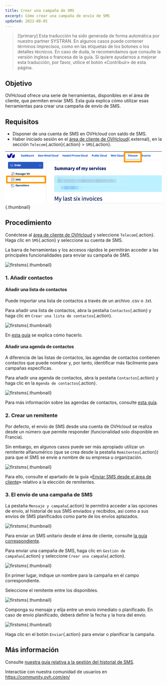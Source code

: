 ```yaml
---
title: Crear una campaña de SMS
excerpt: Cómo crear una campaña de envío de SMS
updated: 2022-08-05
---
```


> [!primary]
> Esta traducción ha sido generada de forma automática por nuestro partner SYSTRAN. En algunos casos puede contener términos imprecisos, como en las etiquetas de los botones o los detalles técnicos. En caso de duda, le recomendamos que consulte la versión inglesa o francesa de la guía. Si quiere ayudarnos a mejorar esta traducción, por favor, utilice el botón «Contribuir» de esta página.
> 

## Objetivo

OVHcloud ofrece una serie de herramientas, disponibles en el área de cliente, que permiten enviar SMS. Esta guía explica cómo utilizar esas herramientas para crear una campaña de envío de SMS.

## Requisitos

- Disponer de una cuenta de SMS en OVHcloud con saldo de SMS.
- Haber iniciado sesión en el [área de cliente de OVHcloud](https://www.ovh.com/auth/?action=gotomanager&from=https://www.ovh.es/&ovhSubsidiary=es){.external}, en la sección `Telecom`{.action}{.action} > `SMS`{.action}.

![área de cliente Telecom SMS](/pages/assets/screens/control_panel/product-selection/telecom/tpl-telecom-03-en-sms.png){.thumbnail}

## Procedimiento

Conéctese al [área de cliente de OVHcloud](https://www.ovh.com/auth/?action=gotomanager&from=https://www.ovh.es/&ovhSubsidiary=es) y seleccione `Telecom`{.action}. Haga clic en `SMS`{.action} y seleccione su cuenta de SMS.

La barra de herramientas y los accesos rápidos le permitirán acceder a las principales funcionalidades para enviar su campaña de SMS.

![firstsms](images/firstsms01.png){.thumbnail}

### 1. Añadir contactos

#### Añadir una lista de contactos

Puede importar una lista de contactos a través de un archivo .csv o .txt.

Para añadir una lista de contactos, abra la pestaña `Contactos`{.action} y haga clic en `Crear una lista de contactos`{.action}. 

![firstsms](images/firstsms03.png){.thumbnail}

En [esta guía](/pages/web_cloud/messaging/sms/liste_de_destinataire_sms) se explica cómo hacerlo.

#### Añadir una agenda de contactos

A diferencia de las listas de contactos, las agendas de contactos contienen contactos que puede nombrar y, por tanto, identificar más fácilmente para campañas específicas.

Para añadir una agenda de contactos, abra la pestaña `Contactos`{.action} y haga clic en la `Agenda de contactos`{.action}.

![firstsms](images/firstsms04.png){.thumbnail}

Para más información sobre las agendas de contactos, consulte [esta guía](/pages/web_cloud/messaging/sms/gerer_mes_carnets_dadresses_sms).

### 2. Crear un remitente

Por defecto, el envío de SMS desde una cuenta de OVHcloud se realiza desde un número que permite responder (funcionalidad solo disponible en Francia). 

Sin embargo, en algunos casos puede ser más apropiado utilizar un remitente alfanumérico (que se crea desde la pestaña `Remitentes`{.action}) para que el SMS se envíe a nombre de su empresa u organización.

![firstsms](images/firstsms05.png){.thumbnail}

Para ello, consulte el apartado de la guía «[Enviar SMS desde el área de cliente](/pages/web_cloud/messaging/sms/envoyer_des_sms_depuis_mon_espace_client#3-elegir-el-remitente-del-sms)» relativo a la elección de remitentes.

### 3. El envío de una campaña de SMS

La pestaña `Mensaje y campaña`{.action} le permitirá acceder a las opciones de envío, al historial de sus SMS enviados y recibidos, así como a sus envíos de SMS planificados como parte de los envíos aplazados.

![firstsms](images/firstsms02.png){.thumbnail}

Para enviar un SMS unitario desde el área de cliente, consulte [la guía correspondiente](/pages/web_cloud/messaging/sms/envoyer_des_sms_depuis_mon_espace_client).

Para enviar una campaña de SMS, haga clic en `Gestión de campañas`{.action} y seleccione `Crear una campaña`{.action}.

![firstsms](images/firstsms06.png){.thumbnail}

En primer lugar, indique un nombre para la campaña en el campo correspondiente.

Seleccione el remitente entre los disponibles.

![firstsms](images/firstsms07.png){.thumbnail}

Componga su mensaje y elija entre un envío inmediato o planificado. En caso de envío planificado, deberá definir la fecha y la hora del envío.

![firstsms](images/firstsms08.png){.thumbnail}

Haga clic en el botón `Enviar`{.action} para enviar o planificar la campaña.

## Más información

Consulte [nuestra guía relativa a la gestión del historial de SMS](/pages/web_cloud/messaging/sms/gerer_l_historique_des_sms).

Interactúe con nuestra comunidad de usuarios en <https://community.ovh.com/en/>
